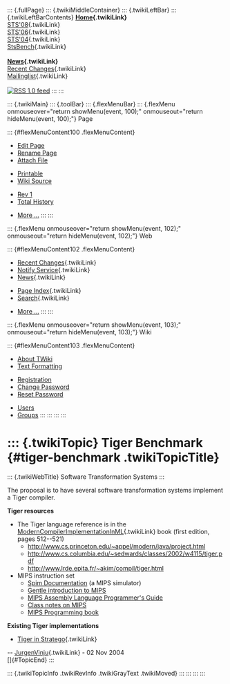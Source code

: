 ::: {.fullPage}
::: {.twikiMiddleContainer}
::: {.twikiLeftBar}
::: {.twikiLeftBarContents}
**[Home](WebHome){.twikiLink}**\
[STS\'08](STS08){.twikiLink}\
[STS\'06](http://www.program-transformation.org/Sts/STS06){.twikiLink}\
[STS\'04](STS04){.twikiLink}\
[StsBench](StsBench){.twikiLink}\
\
**[News](WebNews){.twikiLink}**\
[Recent Changes](WebChanges){.twikiLink}\
[Mailinglist](MailingList){.twikiLink}\
\
[![](../pub/rss.gif "RSS 1.0 feed")](WebRss@skin=rss)
:::
:::

::: {.twikiMain}
::: {.toolBar}
::: {.flexMenuBar}
::: {.flexMenu onmouseover="return showMenu(event, 100);" onmouseout="return hideMenu(event, 100);"}
Page

::: {#flexMenuContent100 .flexMenuContent}
-   [Edit
    Page](http://www.program-transformation.org/edit/Sts/TigerBenchmark?t=1536827762)
-   [Rename
    Page](http://www.program-transformation.org/rename/Sts/TigerBenchmark)
-   [Attach
    File](http://www.program-transformation.org/attach/Sts/TigerBenchmark)

<!-- -->

-   [Printable](http://www.program-transformation.org/view/Sts/TigerBenchmark?skin=print.pattern)
-   [Wiki
    Source](http://www.program-transformation.org/view/Sts/TigerBenchmark?skin=text&raw=on&contenttype=text/plain)

<!-- -->

-   [Rev
    1](http://www.program-transformation.org/view/Sts/TigerBenchmark?rev=1.1)
-   [Total
    History](http://www.program-transformation.org/rdiff/Sts/TigerBenchmark)

<!-- -->

-   [More
    \...](http://www.program-transformation.org/oops/Sts/TigerBenchmark?template=oopsmore&param1=1.1&param2=1.1)
:::
:::

::: {.flexMenu onmouseover="return showMenu(event, 102);" onmouseout="return hideMenu(event, 102);"}
Web

::: {#flexMenuContent102 .flexMenuContent}
-   [Recent Changes](WebChanges){.twikiLink}
-   [Notify Service](WebNotify){.twikiLink}
-   [News](WebNews){.twikiLink}

<!-- -->

-   [Page Index](WebIndex){.twikiLink}
-   [Search](WebSearch){.twikiLink}

<!-- -->

-   [More
    \...](http://www.program-transformation.org/oops/Sts/TigerBenchmark?template=oopsmore&param1=1.1&param2=1.1)
:::
:::

::: {.flexMenu onmouseover="return showMenu(event, 103);" onmouseout="return hideMenu(event, 103);"}
Wiki

::: {#flexMenuContent103 .flexMenuContent}
-   [About
    TWiki](http://www.program-transformation.org/view/TWiki/WebHome)
-   [Text
    Formatting](http://www.program-transformation.org/view/TWiki/TextFormattingRules)

<!-- -->

-   [Registration](http://www.program-transformation.org/view/TWiki/TWikiRegistration)
-   [Change
    Password](http://www.program-transformation.org/view/TWiki/ChangePassword)
-   [Reset
    Password](http://www.program-transformation.org/view/TWiki/ResetPassword)

<!-- -->

-   [Users](http://www.program-transformation.org/view/Main/TWikiUsers)
-   [Groups](http://www.program-transformation.org/view/Main/TWikiGroups)
:::
:::
:::
:::

::: {.twikiTopic}
Tiger Benchmark {#tiger-benchmark .twikiTopicTitle}
===============

::: {.twikiWebTitle}
Software Transformation Systems
:::

The proposal is to have several software transformation systems
implement a Tiger compiler.

**Tiger resources**

-   The Tiger language reference is in the
    [ModernCompilerImplementationInML](../Transform/ModernCompilerImplementationInML){.twikiLink}
    book (first edition, pages 512\--521)
    -   <http://www.cs.princeton.edu/~appel/modern/java/project.html>
    -   <http://www.cs.columbia.edu/~sedwards/classes/2002/w4115/tiger.pdf>
    -   <http://www.lrde.epita.fr/~akim/compil/tiger.html>
-   MIPS instruction set
    -   [Spim Documentation](http://www.cs.wisc.edu/~larus/spim.html) (a
        MIPS simulator)
    -   [Gentle introduction to
        MIPS](http://www.compapp.dcu.ie/~ray/CA225b.html)
    -   [MIPS Assembly Language Programmer\'s
        Guide](http://www.princeton.edu/~xzhu/mips.html)
    -   [Class notes on
        MIPS](http://taurus.ubishops.ca/ljensen/asm/notes/)
    -   [MIPS Programming
        book](http://www.cs.tcd.ie/John.Waldron/itral/cahome.html)

**Existing Tiger implementations**

-   [Tiger in Stratego](../Tiger/WebHome){.twikiLink}

\-- [JurgenVinju](../Main/JurgenVinju){.twikiLink} - 02 Nov 2004\
[]{#TopicEnd}
:::

::: {.twikiTopicInfo .twikiRevInfo .twikiGrayText .twikiMoved}
:::
:::
:::
:::
